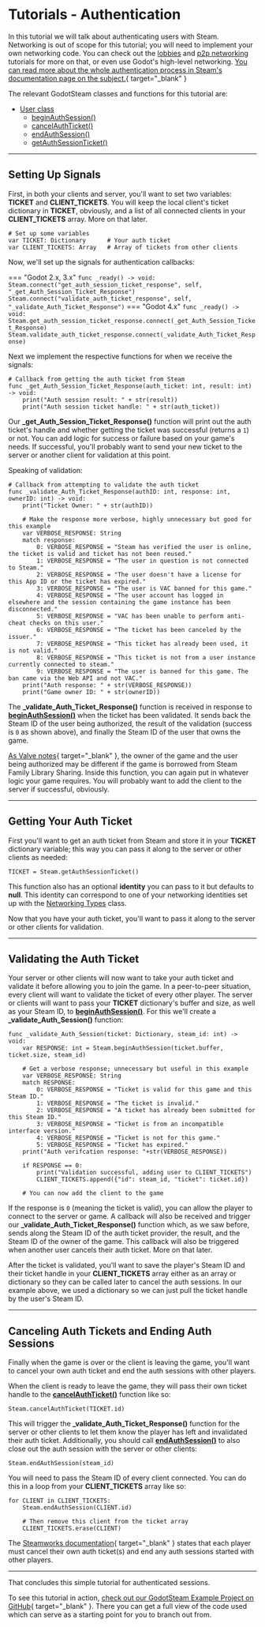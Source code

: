 # Tutorials - Authentication

In this tutorial we will talk about authenticating users with Steam. Networking is out of scope for this tutorial; you will need to implement your own networking code. You can check out the [lobbies](lobbies.md) and [p2p networking](p2p.md) tutorials for more on that, or even use Godot's high-level networking. [You can read more about the whole authentication process in Steam's documentation page on the subject.](https://partner.steamgames.com/doc/features/auth){ target="_blank" }

The relevant GodotSteam classes and functions for this tutorial are:

  * [User class](../classes/user.md)
    * [beginAuthSession()](../classes/user.md#beginauthsession)
	* [cancelAuthTicket()](../classes/user.md#cancelauthticket)
	* [endAuthSession()](../classes/user.md#endauthsession)
    * [getAuthSessionTicket()](../classes/user.md#getauthsessionticket)

---

## Setting Up Signals

First, in both your clients and server, you'll want to set two variables: **TICKET** and **CLIENT_TICKETS**. You will keep the local client's ticket dictionary in **TICKET**, obviously, and a list of all connected clients in your **CLIENT_TICKETS** array. More on that later.

````
# Set up some variables
var TICKET: Dictionary		# Your auth ticket
var CLIENT_TICKETS: Array	# Array of tickets from other clients
````

Now, we'll set up the signals for authentication callbacks:

=== "Godot 2.x, 3.x"
	````
	func _ready() -> void:
		Steam.connect("get_auth_session_ticket_response", self, "_get_Auth_Session_Ticket_Response")
		Steam.connect("validate_auth_ticket_response", self, "_validate_Auth_Ticket_Response")
	````
=== "Godot 4.x"
	````
	func _ready() -> void:
		Steam.get_auth_session_ticket_response.connect(_get_Auth_Session_Ticket_Response)
		Steam.validate_auth_ticket_response.connect(_validate_Auth_Ticket_Response)
	````

Next we implement the respective functions for when we receive the signals:

````
# Callback from getting the auth ticket from Steam
func _get_Auth_Session_Ticket_Response(auth_ticket: int, result: int) -> void:
	print("Auth session result: " + str(result))
	print("Auth session ticket handle: " + str(auth_ticket))
````

Our **_get_Auth_Session_Ticket_Response()** function will print out the auth ticket's handle and whether getting the ticket was successful (returns a `1`) or not. You can add logic for success or failure based on your game's needs. If successful, you'll probably want to send your new ticket to the server or another client for validation at this point.

Speaking of validation:

````
# Callback from attempting to validate the auth ticket
func _validate_Auth_Ticket_Response(authID: int, response: int, ownerID: int) -> void:
	print("Ticket Owner: " + str(authID))

	# Make the response more verbose, highly unnecessary but good for this example
	var VERBOSE_RESPONSE: String
	match response:
		0: VERBOSE_RESPONSE = "Steam has verified the user is online, the ticket is valid and ticket has not been reused."
		1: VERBOSE_RESPONSE = "The user in question is not connected to Steam."
		2: VERBOSE_RESPONSE = "The user doesn't have a license for this App ID or the ticket has expired."
		3: VERBOSE_RESPONSE = "The user is VAC banned for this game."
		4: VERBOSE_RESPONSE = "The user account has logged in elsewhere and the session containing the game instance has been disconnected."
		5: VERBOSE_RESPONSE = "VAC has been unable to perform anti-cheat checks on this user."
		6: VERBOSE_RESPONSE = "The ticket has been canceled by the issuer."
		7: VERBOSE_RESPONSE = "This ticket has already been used, it is not valid."
		8: VERBOSE_RESPONSE = "This ticket is not from a user instance currently connected to steam."
		9: VERBOSE_RESPONSE = "The user is banned for this game. The ban came via the Web API and not VAC."
	print("Auth response: " + str(VERBOSE_RESPONSE))
	print("Game owner ID: " + str(ownerID))
````

The **_validate_Auth_Ticket_Response()** function is received in response to **[beginAuthSession()](../classes/user.md#beginauthsession)** when the ticket has been validated. It sends back the Steam ID of the user being authorized, the result of the validation (success is `0` as shown above), and finally the Steam ID of the user that owns the game.

[As Valve notes](https://partner.steamgames.com/doc/api/ISteamUser#ValidateAuthTicketResponse_t){ target="_blank" }, the owner of the game and the user being authorized may be different if the game is borrowed from Steam Family Library Sharing. Inside this function, you can again put in whatever logic your game requires. You will probably want to add the client to the server if successful, obviously.

---

## Getting Your Auth Ticket

First you'll want to get an auth ticket from Steam and store it in your **TICKET** dictionary variable; this way you can pass it along to the server or other clients as needed:

````
TICKET = Steam.getAuthSessionTicket()
````

This function also has an optional **identity** you can pass to it but defaults to **null**. This identity can correspond to one of your networking identities set up with the [Networking Types](../classes/networking_types.md) class.

Now that you have your auth ticket, you'll want to pass it along to the server or other clients for validation.

---

## Validating the Auth Ticket

Your server or other clients will now want to take your auth ticket and validate it before allowing you to join the game. In a peer-to-peer situation, every client will want to validate the ticket of every other player. The server or clients will want to pass your **TICKET** dictionary's buffer and size, as well as your Steam ID, to **[beginAuthSession()](../classes/user.md#beginauthsession)**. For this we'll create a **_validate_Auth_Session()** function:

````
func _validate_Auth_Session(ticket: Dictionary, steam_id: int) -> void:
	var RESPONSE: int = Steam.beginAuthSession(ticket.buffer, ticket.size, steam_id)

	# Get a verbose response; unnecessary but useful in this example
	var VERBOSE_RESPONSE: String
	match RESPONSE:
		0: VERBOSE_RESPONSE = "Ticket is valid for this game and this Steam ID."
		1: VERBOSE_RESPONSE = "The ticket is invalid."
		2: VERBOSE_RESPONSE = "A ticket has already been submitted for this Steam ID."
		3: VERBOSE_RESPONSE = "Ticket is from an incompatible interface version."
		4: VERBOSE_RESPONSE = "Ticket is not for this game."
		5: VERBOSE_RESPONSE = "Ticket has expired."
	print("Auth verifcation response: "+str(VERBOSE_RESPONSE))

	if RESPONSE == 0:
		print("Validation successful, adding user to CLIENT_TICKETS")
		CLIENT_TICKETS.append({"id": steam_id, "ticket": ticket.id})
	
	# You can now add the client to the game

````

If the response is `0` (meaning the ticket is valid), you can allow the player to connect to the server or game. A callback will also be received and trigger our **_validate_Auth_Ticket_Response()** function which, as we saw before, sends along the Steam ID of the auth ticket provider, the result, and the Steam ID of the owner of the game. This callback will also be triggered when another user cancels their auth ticket. More on that later.

After the ticket is validated, you'll want to save the player's Steam ID and their ticket handle in your **CLIENT_TICKETS** array either as an array or dictionary so they can be called later to cancel the auth sessions. In our example above, we used a dictionary so we can just pull the ticket handle by the user's Steam ID.

---

## Canceling Auth Tickets and Ending Auth Sessions

Finally when the game is over or the client is leaving the game, you'll want to cancel your own auth ticket and end the auth sessions with other players.

When the client is ready to leave the game, they will pass their own ticket handle to the **[cancelAuthTicket()](../classes/user.md#cancelauthticket)** function like so:

````
Steam.cancelAuthTicket(TICKET.id)
````

This will trigger the **_validate_Auth_Ticket_Response()** function for the server or other clients to let them know the player has left and invalidated their auth ticket. Additionally, you should call **[endAuthSession()](../classes/user.md#endauthsession)** to also close out the auth session with the server or other clients:

````
Steam.endAuthSession(steam_id)
````

You will need to pass the Steam ID of every client connected. You can do this in a loop from your **CLIENT_TICKETS** array like so:

````
for CLIENT in CLIENT_TICKETS:
	Steam.endAuthSession(CLIENT.id)

	# Then remove this client from the ticket array
	CLIENT_TICKETS.erase(CLIENT)
````

The [Steamworks documentation](https://partner.steamgames.com/doc/features/auth){ target="_blank" } states that each player must cancel their own auth ticket(s) and end any auth sessions started with other players.

---

That concludes this simple tutorial for authenticated sessions.

To see this tutorial in action, [check out our GodotSteam Example Project on GitHub](https://github.com/CoaguCo-Industries/GodotSteam-Example-Project){ target="_blank" }. There you can get a full view of the code used which can serve as a starting point for you to branch out from.
